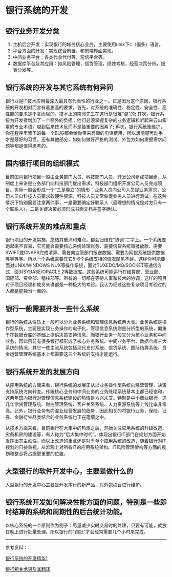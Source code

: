 # 银行系统的开发

## 银行业务开发分类

1. 主机后台开发：实现银行的帐务核心业务，主要使用unix下c（偏多）语言。
2. 平台方面的开发：实现综合前置，和前端界面实现。
3. 中间业务平台：各类代收代付等，短信平台等。
4. 数据库平台及其应用：如风险管理，信贷管理，绩效考核，经营决策分析，报表分发等。

## 银行系统的开发与其它系统有何异同

银行业是IT技术应用最深入最具有代表性的行业之一。正是因为这个原因，银行系统的开发相对而言有着更高的要求。首先，对系统的准确性、稳定性、安全性、高性能的要求是不言而喻的，技术上的南郭先生在这行是很难“混”的; 其次，银行系统为开发者增加了一个额外的负担：他们必须掌握复杂的业务逻辑和听起来云山雾罩的专业术语，越到后来技术反而不是最重要的因素了; 再次，银行系统重维护，你在程序里留下的每一个BUG都会给你带来高额的电话费用，所以想清楚再动手才是最好的习惯。还有其他部分，如如何做好严格的测试、外包方如何发掘需求问题等都是值得思考的。

## 国内银行项目的组织模式

目前国内银行项目一般由业务部门人员、科技部门人员、开发公司组成项目组。从制度上来讲是业务部门向科技部门提出需求，科技部门组织开发公司人员完成项目。实际一般会形成一个“三足鼎立”的情形：业务人员向公司人员提业务需求，公司人员向科技人员要求软硬件资源，科技人员又常催促业务人员进行测试。在这种情况下特别需要注意两件事，一是需要确定好联系人（最理想的情况是对方只有一个联系人），二是关键决策必须形成书面文档并签字确认。

## 银行系统开发的难点和重点

银行项目的开发实施，总结其重点和难点，都会归结在“协调”二字上。一个系统要跑起来不容易，它可能会需要核心系统处理账务、需要信贷系统审批放款、需要SWIFT或CNAPS完成清算、需要向监管部门报送数据、需要为网银系统提供数据等等等等。所以一个系统需要其它5-6个系统支持的情况屡见不鲜。这样你可能要面对UNIX/WINDOWS NUX等操作系统，面对TUXEDO/MQ/SOCKET等通信方式，面对SYBASE/ORACLE 2等数据库。这些系统可能运行在结算部、营业部、国际部、资金部、稽核部等。所有的一切都在等待人事和技术的协调。这样的项目对于项目经理和成员来讲都是一种极大的考验。我认为经过这些复杂项目考验过的人都是能独当一面的。

## 银行一般需要开发一些什么系统

银行的系统从性质上一般可以分为业务系统和管理信息系统两大类。业务系统是操作型系统，主要是实现业务操作的电子化。管理信息系统则是分析型的系统，偏重于在数据仓库的基础上提供决策支持信息。而银行业务一般又分为核心业务和中间业务，因此目前有很多银行都形成了核心业务系统、中间业务平台、数据仓库三大系统的情况。其它一些主流系统包括现代支付系统、信贷系统、国际结算系统、资金运营管理系统基本上都需要这三个系统的支持才能运行。

## 银行系统开发的发展方向

从应用系统的方面来看，银行系统的发展正从以业务操作型系统向经营管理、决策支持系统方向转变。传统核心业务和中间业务的业务处理系统基本上都已经饱和，这两年国内银行对管理信息系统建设的热情是方兴未艾。特别是中小商业银行，这几年信贷管理系统、财务管理系统、客户关系系统、人力资源系统等上线比率非常高。此外，银行业务有向混业经营发展的趋势，因此相关的将银行业务，保险、证券、金融衍生品类结合的业务系统也正在蕴壤之中。

从技术方面来看，目前银行在大集中的热潮之后，开始关注应用系统的升级改造、灾备机房的建设等，有人称为“后大集中时代”。体现出银行IT部门在规划方面开始发挥出其主动性。而以上改造的重点还是对于单个应用系统的改造，随着银行对IT规划的日益重视，从宏观上对所有IT的应用系统架构、IT风险管理架构等方面的规划和整合将占据更重要的位置。

## 大型银行的软件开发中心，主要是做什么的

大型银行的开发中心主要是开发本行的新产品，对外包项目进行维护。

## 银行系统开发如何解决性能方面的问题，特别是一些即时结算的系统和周期性的后台统计功能。

以核心系统的一个原则作为例子：尽量减少实时交易时的处理，只要有可能，就放在晚上进行批量处理。所以银行的“跑批”才会经常需要几个小时来完成。


---

参考资料：

[银行系统的开发精华1](https://blog.csdn.net/yongwangzhiqian2/article/details/53885868)

[银行相关术语及其翻译](https://blog.csdn.net/xielong0509/article/details/81192231)
